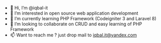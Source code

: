 - 👋 Hi, I’m @iqbal-it
- 👀 I’m interested in open source web application development
- 🌱 I’m currently learning PHP Framework (Codeigniter 3 and Laravel 8)
- 💞️ I’m looking to collaborate on CRUD and easy learning of PHP Framework
- 📫 Want to reach me ? just drop mail to iqbal.it@yandex.com

<!---
iqbal-it/iqbal-it is a ✨ special ✨ repository because its `README.md` (this file) appears on your GitHub profile.
You can click the Preview link to take a look at your changes.
--->
